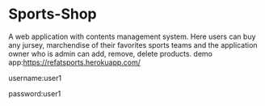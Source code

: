 # Sports-Shop
A web application with contents management system. Here users can buy any jursey, marchendise of their favorites sports teams and the application owner who is admin can add, remove, delete products.
demo app:https://refatsports.herokuapp.com/

username:user1

password:user1